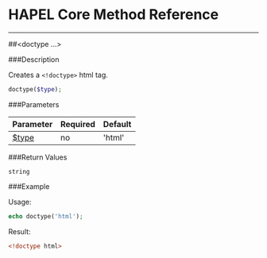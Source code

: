# HAPEL Core Method Reference

---
##\<doctype ...>


###Description

Creates a `<!doctype>` html tag.

```php
doctype($type);
```

###Parameters

Parameter                           | Required  | Default
------------------------------------|-----------|----------------
[$type](../attributes/type.md)      | no        | 'html'


###Return Values

`string`


###Example

Usage:
```php
echo doctype('html');
```
Result:
```html
<!doctype html>
```